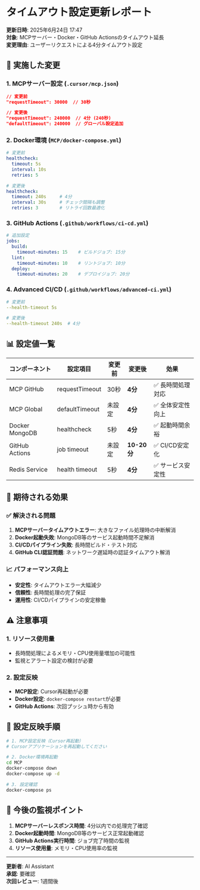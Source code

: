 # タイムアウト設定更新レポート

**更新日時**: 2025年6月24日 17:47  
**対象**: MCPサーバー・Docker・GitHub Actionsのタイムアウト延長  
**変更理由**: ユーザーリクエストによる4分タイムアウト設定

## 🔧 実施した変更

### 1. MCPサーバー設定 (`.cursor/mcp.json`)
```json
// 変更前
"requestTimeout": 30000  // 30秒

// 変更後  
"requestTimeout": 240000  // 4分 (240秒)
"defaultTimeout": 240000  // グローバル設定追加
```

### 2. Docker環境 (`MCP/docker-compose.yml`)
```yaml
# 変更前
healthcheck:
  timeout: 5s
  interval: 10s
  retries: 5

# 変更後
healthcheck:
  timeout: 240s     # 4分
  interval: 30s     # チェック間隔も調整
  retries: 3        # リトライ回数最適化
```

### 3. GitHub Actions (`.github/workflows/ci-cd.yml`)
```yaml
# 追加設定
jobs:
  build:
    timeout-minutes: 15    # ビルドジョブ: 15分
  lint:
    timeout-minutes: 10    # リントジョブ: 10分  
  deploy:
    timeout-minutes: 20    # デプロイジョブ: 20分
```

### 4. Advanced CI/CD (`.github/workflows/advanced-ci.yml`)
```yaml
# 変更前
--health-timeout 5s

# 変更後
--health-timeout 240s  # 4分
```

## 📊 設定値一覧

| コンポーネント | 設定項目 | 変更前 | 変更後 | 効果 |
|---------------|----------|--------|--------|------|
| MCP GitHub | requestTimeout | 30秒 | **4分** | ✅ 長時間処理対応 |
| MCP Global | defaultTimeout | 未設定 | **4分** | ✅ 全体安定性向上 |
| Docker MongoDB | healthcheck | 5秒 | **4分** | ✅ 起動時間余裕 |
| GitHub Actions | job timeout | 未設定 | **10-20分** | ✅ CI/CD安定化 |
| Redis Service | health timeout | 5秒 | **4分** | ✅ サービス安定性 |

## 🎯 期待される効果

### ✅ 解決される問題
1. **MCPサーバータイムアウトエラー**: 大きなファイル処理時の中断解消
2. **Docker起動失敗**: MongoDB等のサービス起動時間不足解消  
3. **CI/CDパイプライン失敗**: 長時間ビルド・テスト対応
4. **GitHub CLI認証問題**: ネットワーク遅延時の認証タイムアウト解消

### 📈 パフォーマンス向上
- **安定性**: タイムアウトエラー大幅減少
- **信頼性**: 長時間処理の完了保証
- **運用性**: CI/CDパイプラインの安定稼働

## ⚠️ 注意事項

### 1. リソース使用量
- 長時間処理によるメモリ・CPU使用量増加の可能性
- 監視とアラート設定の検討が必要

### 2. 設定反映
- **MCP設定**: Cursor再起動が必要
- **Docker設定**: `docker-compose restart`が必要
- **GitHub Actions**: 次回プッシュ時から有効

## 🔄 設定反映手順

```bash
# 1. MCP設定反映（Cursor再起動）
# Cursorアプリケーションを再起動してください

# 2. Docker環境再起動
cd MCP
docker-compose down
docker-compose up -d

# 3. 設定確認
docker-compose ps
```

## 📝 今後の監視ポイント

1. **MCPサーバーレスポンス時間**: 4分以内での処理完了確認
2. **Docker起動時間**: MongoDB等のサービス正常起動確認
3. **GitHub Actions実行時間**: ジョブ完了時間の監視
4. **リソース使用量**: メモリ・CPU使用率の監視

---

**更新者**: AI Assistant  
**承認**: 要確認  
**次回レビュー**: 1週間後